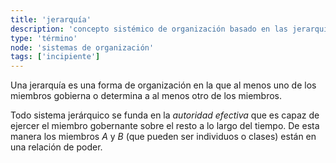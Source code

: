 ```yaml
---
title: 'jerarquía'
description: 'concepto sistémico de organización basado en las jerarquías estáticas'
type: 'término'
node: 'sistemas de organización'
tags: ['incipiente']
---
```


Una jerarquía es una forma de organización en la que al menos uno de los miembros gobierna o determina a al menos otro de los miembros.

Todo sistema jerárquico se funda en la *autoridad efectiva* que es capaz de ejercer el miembro gobernante sobre el resto a lo largo del tiempo. De esta manera los miembros *A* y *B* (que pueden ser individuos o clases) están en una relación de poder.
